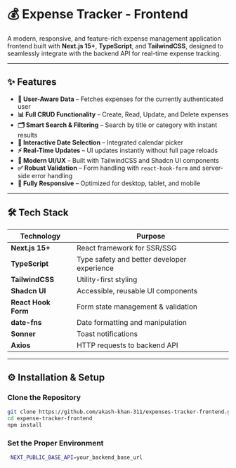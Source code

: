 # 💰 Expense Tracker - Frontend

A modern, responsive, and feature-rich expense management application frontend built with **Next.js 15+**, **TypeScript**, and **TailwindCSS**, designed to seamlessly integrate with the backend API for real-time expense tracking.

---

## ✨ Features

- **🔐 User-Aware Data** – Fetches expenses for the currently authenticated user
- **📊 Full CRUD Functionality** – Create, Read, Update, and Delete expenses
- **🗂 Smart Search & Filtering** – Search by title or category with instant results
- **📆 Interactive Date Selection** – Integrated calendar picker
- **⚡ Real-Time Updates** – UI updates instantly without full page reloads
- **🎨 Modern UI/UX** – Built with TailwindCSS and Shadcn UI components
- **✅ Robust Validation** – Form handling with `react-hook-form` and server-side error handling
- **📱 Fully Responsive** – Optimized for desktop, tablet, and mobile

---

## 🛠 Tech Stack

| Technology          | Purpose                                     |
| ------------------- | ------------------------------------------- |
| **Next.js 15+**     | React framework for SSR/SSG                 |
| **TypeScript**      | Type safety and better developer experience |
| **TailwindCSS**     | Utility-first styling                       |
| **Shadcn UI**       | Accessible, reusable UI components          |
| **React Hook Form** | Form state management & validation          |
| **date-fns**        | Date formatting and manipulation            |
| **Sonner**          | Toast notifications                         |
| **Axios**           | HTTP requests to backend API                |

---

## ⚙️ Installation & Setup

### Clone the Repository

```bash
git clone https://github.com/akash-khan-311/expenses-tracker-frontend.git
cd expense-tracker-frontend
npm install

```

### Set the Proper Environment

```bash
 NEXT_PUBLIC_BASE_API=your_backend_base_url
```
